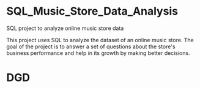 # SQL_Music_Store_Data_Analysis
SQL project to analyze online music store data 

This project uses SQL to analyze the dataset of an online music store. The goal of the project is to answer a set of questions about the store's business performance and help in its growth by making better decisions.


# DGD
